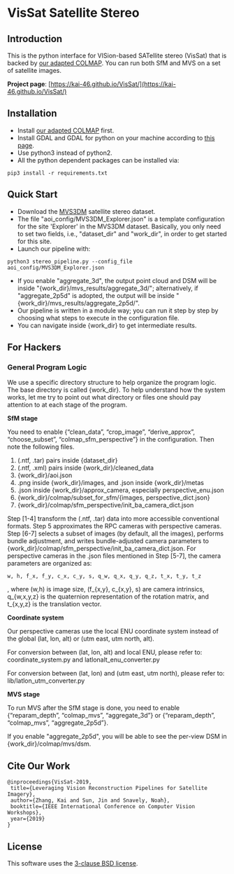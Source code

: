 # VisSat Satellite Stereo

## Introduction
This is the python interface for VISion-based SATellite stereo (VisSat) that is backed by [our adapted COLMAP](https://github.com/Kai-46/ColmapForSatelliteStereo.git). You can run both SfM and MVS on a set of satellite images.

**Project page**: [https://kai-46.github.io/VisSat/](https://kai-46.github.io/VisSat/)

## Installation
* Install [our adapted COLMAP](https://github.com/Kai-46/ColmapForSatelliteStereo.git) first.
* Install GDAL and GDAL for python on your machine according to [this page](https://mothergeo-py.readthedocs.io/en/latest/development/how-to/gdal-ubuntu-pkg.html).
* Use python3 instead of python2.
* All the python dependent packages can be installed via:

```{r, engine='bash', count_lines}
pip3 install -r requirements.txt
```

## Quick Start
* Download the [MVS3DM](https://spacenetchallenge.github.io/datasets/mvs_summary.html) satellite stereo dataset.
* The file "aoi_config/MVS3DM_Explorer.json" is a template configuration for the site 'Explorer' in the MVS3DM dataset. Basically, you only need to set two fields, i.e., "dataset_dir" and "work_dir", in order to get started for this site.
* Launch our pipeline with:
```{r, engine='bash', count_lines}
python3 stereo_pipeline.py --config_file aoi_config/MVS3DM_Explorer.json
```
* If you enable "aggregate_3d", the output point cloud and DSM will be inside "{work_dir}/mvs_results/aggregate_3d/"; alternatively, if "aggregate_2p5d" is adopted, the output will be inside "{work_dir}/mvs_results/aggregate_2p5d/".
* Our pipeline is written in a module way; you can run it step by step by choosing what steps to execute in the configuration file. 
* You can navigate inside {work_dir} to get intermediate results.

## For Hackers
### General Program Logic
We use a specific directory structure to help organize the program logic. The base directory is called {work_dir}. To help understand how the system works, let me try to point out what directory or files one should pay attention to at each stage of the program. 

**SfM stage**

You need to enable {“clean_data”, “crop_image”, “derive_approx”, “choose_subset”, “colmap_sfm_perspective”} in the configuration. Then note the following files. 

1. (.ntf, .tar) pairs inside {dataset_dir}
2. (.ntf, .xml) pairs inside {work_dir}/cleaned_data
3. {work_dir}/aoi.json
4. .png inside {work_dir}/images, and .json inside {work_dir}/metas
5. .json inside {work_dir}/approx_camera, especially perspective_enu.json
6. {work_dir}/colmap/subset_for_sfm/{images, perspective_dict.json}
7. {work_dir}/colmap/sfm_perspective/init_ba_camera_dict.json

Step [1-4] transform the (.ntf, .tar) data into more accessible conventional formats. Step 5 approximates the RPC cameras with perspective cameras. Step [6-7] selects a subset of images (by default, all the images), performs bundle adjustment, and writes bundle-adjusted camera parameters to {work_dir}/colmap/sfm_perspective/init_ba_camera_dict.json. 
For perspective cameras in the .json files mentioned in Step [5-7], the camera parameters are organized as:
```{r, engine='bash'}
w, h, f_x, f_y, c_x, c_y, s, q_w, q_x, q_y, q_z, t_x, t_y, t_z
```
, where (w,h) is image size, (f_{x,y}, c_{x,y}, s) are camera intrinsics, q_{w,x,y,z} is the quaternion representation of the rotation matrix, and t_{x,y,z} is the translation vector.


**Coordinate system**

Our perspective cameras use the local ENU coordinate system instead of the global (lat, lon, alt) or (utm east, utm north, alt). 

For conversion between (lat, lon, alt) and local ENU, please refer to: coordinate_system.py and latlonalt_enu_converter.py

For conversion between (lat, lon) and (utm east, utm north), please refer to: lib/latlon_utm_converter.py


**MVS stage**

To run MVS after the SfM stage is done, you need to enable {“reparam_depth”, “colmap_mvs”, “aggregate_3d”} or {“reparam_depth”, “colmap_mvs”, “aggregate_2p5d”}.

If you enable "aggregate_2p5d", you will be able to see the per-view DSM in {work_dir}/colmap/mvs/dsm.

## Cite Our Work
```{r, engine='bash', count_lines}
@inproceedings{VisSat-2019,
 title={Leveraging Vision Reconstruction Pipelines for Satellite Imagery},
 author={Zhang, Kai and Sun, Jin and Snavely, Noah},
 booktitle={IEEE International Conference on Computer Vision Workshops},
 year={2019}
}
```

## License
This software uses the [3-clause BSD license](https://opensource.org/licenses/BSD-3-Clause).
